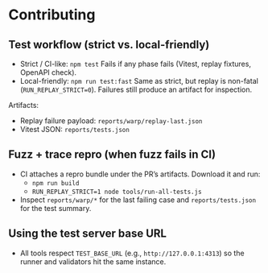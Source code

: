# Contributing

## Test workflow (strict vs. local-friendly)

- Strict / CI-like: `npm test`
  Fails if any phase fails (Vitest, replay fixtures, OpenAPI check).
- Local-friendly: `npm run test:fast`
  Same as strict, but replay is non-fatal (`RUN_REPLAY_STRICT=0`). Failures still
  produce an artifact for inspection.

Artifacts:
- Replay failure payload: `reports/warp/replay-last.json`
- Vitest JSON: `reports/tests.json`

## Fuzz + trace repro (when fuzz fails in CI)
- CI attaches a repro bundle under the PR’s artifacts. Download it and run:
  - `npm run build`
  - `RUN_REPLAY_STRICT=1 node tools/run-all-tests.js`
- Inspect `reports/warp/*` for the last failing case and `reports/tests.json` for the test summary.

## Using the test server base URL
- All tools respect `TEST_BASE_URL` (e.g., `http://127.0.0.1:4313`) so the runner and validators hit the same instance.

